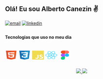 ## Olá! Eu sou Alberto Canezin ✌️

[![email](https://img.shields.io/badge/Gmail-D14836?style=for-the-badge&logo=gmail&logoColor=white)](albertocanezin@gmail.com)
[![linkedin](https://img.shields.io/badge/LinkedIn-0077B5?style=for-the-badge&logo=linkedin&logoColor=white)](https://www.linkedin.com/in/albertocanezin-dev/)

##

#### Tecnologias que uso no meu dia 

<div style="display: inline_block"><br>
  <img align="center" alt="Beto-HTML" height="30" width="40" src="https://raw.githubusercontent.com/devicons/devicon/master/icons/html5/html5-original.svg">
  <img align="center" alt="Beto-CSS" height="30" width="40" src="https://raw.githubusercontent.com/devicons/devicon/master/icons/css3/css3-original.svg">
  <img align="center" alt="Beto-Js" height="30" width="40" src="https://raw.githubusercontent.com/devicons/devicon/master/icons/javascript/javascript-plain.svg">
  <img align="center" alt="Beto-CSS" height="30" width="40" src="https://raw.githubusercontent.com/devicons/devicon/master/icons/react/react-original.svg">
  <img align="center" alt="Beto-CSS" height="30" width="40" src="https://raw.githubusercontent.com/devicons/devicon/master/icons/figma/figma-original.svg">
</div>

##

<div align="center">
  <a href="https://github.com/CanezinBeto">
  <img height="180em" src="https://github-readme-stats.vercel.app/api?username=CanezinBeto&show_icons=true&theme=tokyonight&include_all_commits=true&count_private=true"/>
  <img height="180em" src="https://github-readme-stats.vercel.app/api/top-langs/?username=CanezinBeto&layout=compact&langs_count=7&theme=tokyonight"/>
</div>
